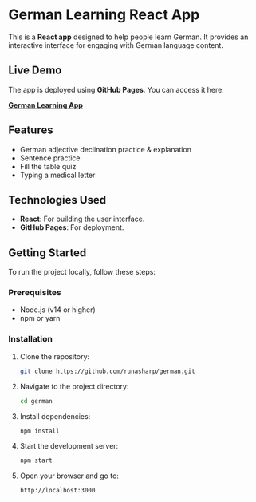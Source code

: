 # German Learning React App

This is a **React app** designed to help people learn German. It provides an interactive interface for engaging with German language content.

## Live Demo
The app is deployed using **GitHub Pages**. You can access it here:

[**German Learning App**](https://runasharp.github.io/german/)

## Features
- German adjective declination practice & explanation
- Sentence practice
- Fill the table quiz
- Typing a medical letter

## Technologies Used
- **React**: For building the user interface.
- **GitHub Pages**: For deployment.

## Getting Started
To run the project locally, follow these steps:

### Prerequisites
- Node.js (v14 or higher)
- npm or yarn

### Installation
1. Clone the repository:
   ```bash
   git clone https://github.com/runasharp/german.git
   ```

2. Navigate to the project directory:
   ```bash
   cd german
   ```

3. Install dependencies:
   ```bash
   npm install
   ```

4. Start the development server:
   ```bash
   npm start
   ```

5. Open your browser and go to:
   ```
   http://localhost:3000
   ```
